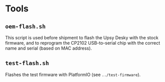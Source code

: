 # Tools

## `oem-flash.sh`

This script is used before shipment to flash the Upsy Desky with the stock firmware, and to reprogram the CP2102 USB-to-serial chip with the correct name and serial (based on MAC address).

## `test-flash.sh`

Flashes the test firmware with PlatformIO (see `../test-firmware`).
